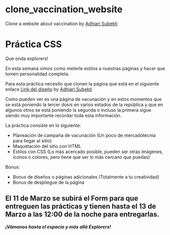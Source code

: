 # clone_vaccination_website
Clone a website about vaccination by [Adhiari Subekti](https://dribbble.com/Adhiari_is)

# Práctica CSS

Que onda explorers!

En esta semana vimos como meterle estilos a nuestras páginas y hacer que tomen personalidad completa.

Para esta práctica necesito que clonen la página que está en el siguiente enlace [Link del diseño](https://cdn.dribbble.com/users/2947819/screenshots/16001939/media/5389eec89bd10ac7e19ab1cce56fa060.png) by [Adhiari Subekti](https://dribbble.com/Adhiari_is)

Como pueden ver es una página de vacunación y en estos momentos que se está poniendo la tercer dosis en varios estados de la república y que en algunos otros se está poniendo la segunda o incluso la primera sigue siendo muy importante recordar toda esta información.

La práctica consiste en lo siguiente:

- Planeación de campaña de vacunación (Un poco de mercadotecnia para llegar al sitio)
- Maquetación del sitio con HTML
- Estilos con CSS (Lo más acercado posible, pueden ser otras imágenes, íconos o colores, pero tiene que ser lo más cercano que puedas)

Bonus:
- Bonus de diseños o páginas adicionales (Totalmente a tu creatividad)
- Bonus de despliegue de la página 

## El 11 de Marzo se subirá el Form para que entreguen las prácticas y tienen hasta el 13 de Marzo a las 12:00 de la noche para entregarlas. 
***¡Vámonos hasta el espacio y más allá Explorers!***
